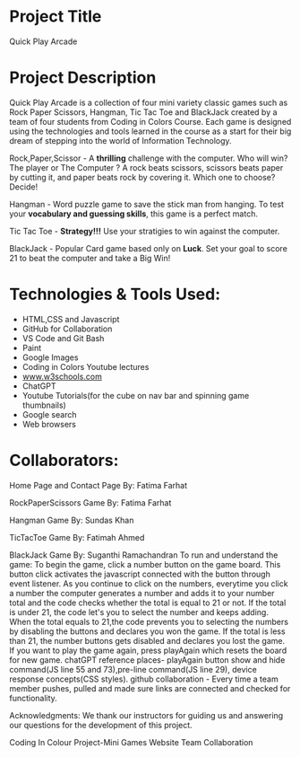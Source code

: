 # Project Title
Quick Play Arcade

# Project Description
Quick Play Arcade is a collection of four mini variety classic games such as Rock Paper Scissors, Hangman, Tic Tac Toe and BlackJack created by 
a team of four students from Coding in Colors Course. Each game is designed using the technologies and tools learned in the course as a
start for their big dream of stepping into the world of Information Technology.

Rock,Paper,Scissor - A **thrilling** challenge with the computer. Who will win? The player or The Computer ? A rock beats scissors, scissors beats
paper by cutting it, and paper beats rock by covering it. Which one to choose? Decide!

Hangman - Word puzzle game to save the stick man from hanging. To test your **vocabulary and guessing skills**, this game is a perfect match. 

Tic Tac Toe - **Strategy!!!** Use your stratigies to win against the computer. 

BlackJack - Popular Card game based only on **Luck**. Set your goal to score 21 to beat the computer and take a Big Win!

# Technologies & Tools Used:
- HTML,CSS and Javascript 
- GitHub for Collaboration
- VS Code and Git Bash
- Paint
- Google Images
- Coding in Colors Youtube lectures
- www.w3schools.com 
- ChatGPT
- Youtube Tutorials(for the cube on nav bar and spinning game thumbnails)
- Google search
- Web browsers


# Collaborators:
Home Page and Contact Page By: Fatima Farhat

RockPaperScissors Game By: Fatima Farhat

Hangman Game By: Sundas Khan

TicTacToe Game By: Fatimah Ahmed

BlackJack Game By: Suganthi Ramachandran
To run and understand the game: 
To begin the game, click a number button on the game board. This button click activates the javascript connected with the button through event listener. As you continue to click on the numbers, everytime you click a number the computer generates a number and adds it to your number total and the code checks whether the total is equal to 21 or not. If the total is under 21, the code let's you to select the number and keeps adding. When the total equals to 21,the code prevents you to selecting the numbers by disabling the buttons and declares you won the game. If the total is less than 21, 
the number buttons gets disabled and declares you lost the game. If you want to play the game again, press playAgain which resets the board for new game. 
chatGPT reference places- playAgain button show and hide command(JS line 55 and 73),pre-line command(JS line 29), device response concepts(CSS styles).
github collaboration - Every time a team member pushes, pulled and made sure links are connected and checked for functionality. 

Acknowledgments:
We thank our instructors for guiding us and answering our questions for the development of this project. 


Coding In Colour Project-Mini Games Website Team Collaboration










